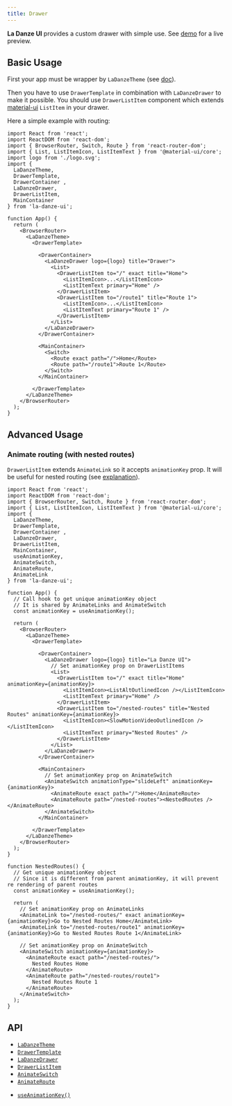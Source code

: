 ```yaml
---
title: Drawer
---
```


**La Danze UI** provides a custom drawer with simple use. See [demo](https://pchmn.github.io/la-danze-ui/demo) for a live preview.

## Basic Usage

First your app must be wrapper by `LaDanzeTheme` (see [doc](usage/core/theme.md)).

Then you have to use `DrawerTemplate` in combination with `LaDanzeDrawer` to make it possible. You should use `DrawerListItem` component which extends [material-ui](https://next.material-ui.com/) `ListItem` in your drawer.

Here a simple example with routing:

```tsx
import React from 'react';
import ReactDOM from 'react-dom';
import { BrowserRouter, Switch, Route } from 'react-router-dom';
import { List, ListItemIcon, ListItemText } from '@material-ui/core';
import logo from './logo.svg';
import { 
  LaDanzeTheme,
  DrawerTemplate,
  DrawerContainer ,
  LaDanzeDrawer,
  DrawerListItem,
  MainContainer
} from 'la-danze-ui';

function App() {  
  return (
    <BrowserRouter>
      <LaDanzeTheme>
        <DrawerTemplate>

          <DrawerContainer>
            <LaDanzeDrawer logo={logo} title="Drawer">
              <List>
                <DrawerListItem to="/" exact title="Home">
                  <ListItemIcon>...</ListItemIcon>
                  <ListItemText primary="Home" />
                </DrawerListItem>
                <DrawerListItem to="/route1" title="Route 1">
                  <ListItemIcon>...</ListItemIcon>
                  <ListItemText primary="Route 1" />
                </DrawerListItem>
              </List>
            </LaDanzeDrawer>
          </DrawerContainer>

          <MainContainer>
            <Switch>
              <Route exact path="/">Home</Route>
              <Route path="/route1">Route 1</Route>
            </Switch>
          </MainContainer>

        </DrawerTemplate>
      </LaDanzeTheme>
    </BrowserRouter>
  );
}
```

## Advanced Usage

### Animate routing (with nested routes)

`DrawerListItem` extends `AnimateLink` so it accepts `animationKey` prop. It will be useful for nested routing (see [explanation](usage/animation/routing.md#nested-routing)).


```tsx
import React from 'react';
import ReactDOM from 'react-dom';
import { BrowserRouter, Switch, Route } from 'react-router-dom';
import { List, ListItemIcon, ListItemText } from '@material-ui/core';
import { 
  LaDanzeTheme,
  DrawerTemplate,
  DrawerContainer ,
  LaDanzeDrawer,
  DrawerListItem,
  MainContainer,
  useAnimationKey,
  AnimateSwitch,
  AnimateRoute,
  AnimateLink
} from 'la-danze-ui';

function App() { 
  // Call hook to get unique animationKey object
  // It is shared by AnimateLinks and AnimateSwitch
  const animationKey = useAnimationKey();

  return (
    <BrowserRouter>
      <LaDanzeTheme>
        <DrawerTemplate>

          <DrawerContainer>
            <LaDanzeDrawer logo={logo} title="La Danze UI">
              // Set animationKey prop on DrawerListItems
              <List>
                <DrawerListItem to="/" exact title="Home" animationKey={animationKey}>
                  <ListItemIcon><ListAltOutlinedIcon /></ListItemIcon>
                  <ListItemText primary="Home" />
                </DrawerListItem>
                <DrawerListItem to="/nested-routes" title="Nested Routes" animationKey={animationKey}>
                  <ListItemIcon><SlowMotionVideoOutlinedIcon /></ListItemIcon>
                  <ListItemText primary="Nested Routes" />
                </DrawerListItem>
              </List>
            </LaDanzeDrawer>
          </DrawerContainer>

          <MainContainer>
            // Set animationKey prop on AnimateSwitch
            <AnimateSwitch animationType="slideLeft" animationKey={animationKey}>
              <AnimateRoute exact path="/">Home</AnimateRoute>
              <AnimateRoute path="/nested-routes"><NestedRoutes /></AnimateRoute>
            </AnimateSwitch>
          </MainContainer>

        </DrawerTemplate>
      </LaDanzeTheme>
    </BrowserRouter>    
  );
}

function NestedRoutes() {
  // Get unique animationKey object
  // Since it is different from parent animationKey, it will prevent re rendering of parent routes
  const animationKey = useAnimationKey();

  return (
    // Set animationKey prop on AnimateLinks
    <AnimateLink to="/nested-routes/" exact animationKey={animationKey}>Go to Nested Routes Home</AnimateLink>
    <AnimateLink to="/nested-routes/route1" animationKey={animationKey}>Go to Nested Routes Route 1</AnimateLink>

    // Set animationKey prop on AnimateSwitch
    <AnimateSwitch animationKey={animationKey}>
      <AnimateRoute exact path="/nested-routes/">
        Nested Routes Home
      </AnimateRoute>
      <AnimateRoute path="/nested-routes/route1">
        Nested Routes Route 1
      </AnimateRoute>
    </AnimateSwitch>
  );
}
```

## API
* [`LaDanzeTheme`](api/components/LaDanzeTheme.mdx)
* [`DrawerTemplate`](api/components/DrawerTemplate.mdx)
* [`LaDanzeDrawer`](api/components/LaDanzeDrawer.mdx)
* [`DrawerListItem`](api/components/DrawerListItem.mdx)
* [`AnimateSwitch`](api/components/AnimateSwitch.mdx)
* [`AnimateRoute`](api/components/AnimateRoute.mdx)
<!-- * [`AnimateLink`](api/components/AnimateLink.mdx) -->
* [`useAnimationKey()`](api/hooks/useAnimationKey.mdx)